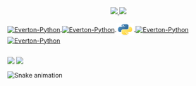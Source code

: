 <div align="center">
  <a href="https://github.com/evertonriballo">
  <img height="130em" src="https://github-readme-stats.vercel.app/api?username=evertonriballo&show_icons=true&theme=dark&include_all_commits=true&count_private=true"/>
  <img height="130em" src="https://github-readme-stats.vercel.app/api/top-langs/?username=evertonriballo&layout=compact&langs_count=7&theme=dark"/>
</div>

<div style="display: inline_block"><br>
  <img align="center" alt="Everton-Python" height="30" width="40" src="https://cdn.jsdelivr.net/gh/devicons/devicon/icons/r/r-original.svg">
  <img align="center" alt="Everton-Python" height="30" width="40" src="https://cdn.jsdelivr.net/gh/devicons/devicon/icons/rstudio/rstudio-original.svg">
  <img align="center" alt="Everton-Python" height="30" width="40" src="https://raw.githubusercontent.com/devicons/devicon/master/icons/python/python-original.svg">
  <img align="center" alt="Everton-Python" height="30" width="40" src="https://cdn.jsdelivr.net/gh/devicons/devicon/icons/pycharm/pycharm-original.svg">
  <img align="center" alt="Everton-Python" height="30" width="40" src="https://cdn.jsdelivr.net/gh/devicons/devicon/icons/microsoftsqlserver/microsoftsqlserver-plain-wordmark.svg">
</div>
  
  ##
 
<div> 
  <a href = "mailto:contatoevertonriballo@gmail.com"><img src="https://img.shields.io/badge/-Gmail-%23333?style=for-the-badge&logo=gmail&logoColor=white" target="_blank"></a>
  <a href="https://www.linkedin.com/in/modelagem-de-risco/" target="_blank"><img src="https://img.shields.io/badge/-LinkedIn-%230077B5?style=for-the-badge&logo=linkedin&logoColor=white" target="_blank"></a> 
 
  ![Snake animation](https://github.com/evertonriballo/evertonriballo/blob/output/github-contribution-grid-snake.svg)
 
</div>
